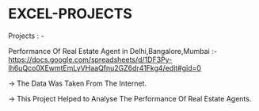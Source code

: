 # EXCEL-PROJECTS
Projects : -

Performance Of Real Estate Agent in Delhi,Bangalore,Mumbai :- https://docs.google.com/spreadsheets/d/1DF3Py-lh6uQco0XEwmtEmLyVHaaQfnu2GZ6dr41Fkg4/edit#gid=0

-> The Data Was Taken From The Internet.

-> This Project Helped to Analyse The Performance Of Real Estate Agents.

